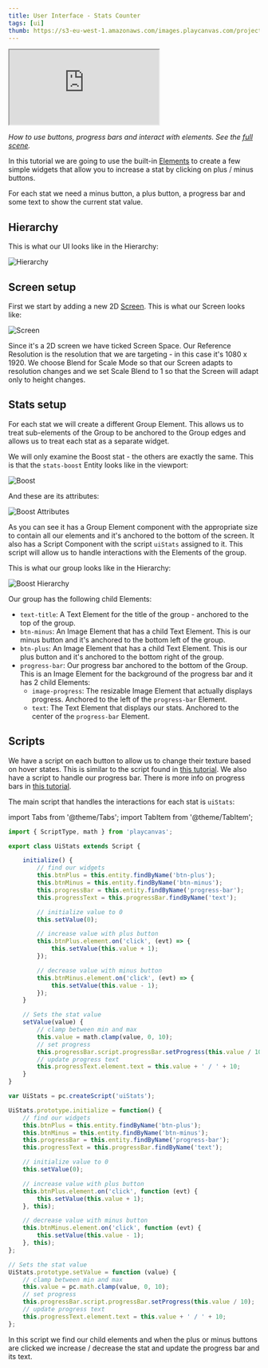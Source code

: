 ```yaml
---
title: User Interface - Stats Counter
tags: [ui]
thumb: https://s3-eu-west-1.amazonaws.com/images.playcanvas.com/projects/12/501978/12B6CE-image-75.jpg
---
```


<div className="iframe-container">
    <iframe loading="lazy" src="https://playcanv.as/p/XVLr9TWc/" title="User Interface - Stats Counter"></iframe>
</div>

*How to use buttons, progress bars and interact with elements. See the [full scene][1].*

In this tutorial we are going to use the built-in [Elements][2] to create a few simple widgets that allow you to increase a stat by clicking on plus / minus buttons.

For each stat we need a minus button, a plus button, a progress bar and some text to show the current stat value.

## Hierarchy

This is what our UI looks like in the Hierarchy:

![Hierarchy](/img/tutorials/ui/stats/hierarchy.png)

## Screen setup

First we start by adding a new 2D [Screen][3]. This is what our Screen looks like:

![Screen](/img/tutorials/ui/stats/screen.png)

Since it's a 2D screen we have ticked Screen Space. Our Reference Resolution is the resolution that we are targeting - in this case it's 1080 x 1920. We choose Blend for Scale Mode so that our Screen adapts to resolution changes and we set Scale Blend to 1 so that the Screen will adapt only to height changes.

## Stats setup

For each stat we will create a different Group Element. This allows us to treat sub-elements of the Group to be anchored to the Group edges and allows us to treat each stat as a separate widget.

We will only examine the Boost stat - the others are exactly the same. This is that the `stats-boost` Entity looks like in the viewport:

![Boost](/img/tutorials/ui/stats/boost-editor.png)

And these are its attributes:

![Boost Attributes](/img/tutorials/ui/stats/boost-attributes.png)

As you can see it has a Group Element component with the appropriate size to contain all our elements and it's anchored to the bottom of the screen. It also has a Script Component with the script `uiStats` assigned to it. This script will allow us to handle interactions with the Elements of the group.

This is what our group looks like in the Hierarchy:

![Boost Hierarchy](/img/tutorials/ui/stats/boost-hierarchy.png)

Our group has the following child Elements:

- `text-title`: A Text Element for the title of the group - anchored to the top of the group.
- `btn-minus`: An Image Element that has a child Text Element. This is our minus button and it's anchored to the bottom left of the group.
- `btn-plus`: An Image Element that has a child Text Element. This is our plus button and it's anchored to the bottom right of the group.
- `progress-bar`: Our progress bar anchored to the bottom of the Group. This is an Image Element for the background of the progress bar and it has 2 child Elements:
  - `image-progress`: The resizable Image Element that actually displays progress. Anchored to the left of the `progress-bar` Element.
  - `text`: The Text Element that displays our stats. Anchored to the center of the `progress-bar` Element.

## Scripts

We have a script on each button to allow us to change their texture based on hover states. This is similar to the script found in [this tutorial][9]. We also have a script to handle our progress bar. There is more info on progress bars in [this tutorial][10].

The main script that handles the interactions for each stat is `uiStats`:

import Tabs from '@theme/Tabs';
import TabItem from '@theme/TabItem';

<Tabs defaultValue="legacy" groupId='script-code'>
<TabItem  value="esm" label="ESM">

```javascript
import { ScriptType, math } from 'playcanvas';

export class UiStats extends Script {

    initialize() {
        // find our widgets
        this.btnPlus = this.entity.findByName('btn-plus');
        this.btnMinus = this.entity.findByName('btn-minus');
        this.progressBar = this.entity.findByName('progress-bar');
        this.progressText = this.progressBar.findByName('text');

        // initialize value to 0
        this.setValue(0);

        // increase value with plus button
        this.btnPlus.element.on('click', (evt) => {
            this.setValue(this.value + 1);
        });

        // decrease value with minus button
        this.btnMinus.element.on('click', (evt) => {
            this.setValue(this.value - 1);
        });
    }

    // Sets the stat value
    setValue(value) {
        // clamp between min and max
        this.value = math.clamp(value, 0, 10);
        // set progress
        this.progressBar.script.progressBar.setProgress(this.value / 10);
        // update progress text
        this.progressText.element.text = this.value + ' / ' + 10;
    }
}
```

</TabItem>
<TabItem value="classic" label="Classic">

```javascript
var UiStats = pc.createScript('uiStats');

UiStats.prototype.initialize = function() {
    // find our widgets
    this.btnPlus = this.entity.findByName('btn-plus');
    this.btnMinus = this.entity.findByName('btn-minus');
    this.progressBar = this.entity.findByName('progress-bar');
    this.progressText = this.progressBar.findByName('text');

    // initialize value to 0
    this.setValue(0);

    // increase value with plus button
    this.btnPlus.element.on('click', function (evt) {
        this.setValue(this.value + 1);
    }, this);

    // decrease value with minus button
    this.btnMinus.element.on('click', function (evt) {
        this.setValue(this.value - 1);
    }, this);
};

// Sets the stat value
UiStats.prototype.setValue = function (value) {
    // clamp between min and max
    this.value = pc.math.clamp(value, 0, 10);
    // set progress
    this.progressBar.script.progressBar.setProgress(this.value / 10);
    // update progress text
    this.progressText.element.text = this.value + ' / ' + 10;
};
```

</TabItem>
</Tabs>

In this script we find our child elements and when the plus or minus buttons are clicked we increase / decrease the stat and update the progress bar and its text.

[1]: https://playcanvas.com/editor/scene/547905
[2]: /user-manual/user-interface/elements/
[3]: /user-manual/user-interface/screens/
[9]: /tutorials/ui-elements-buttons/
[10]: /tutorials/ui-elements-progress/
